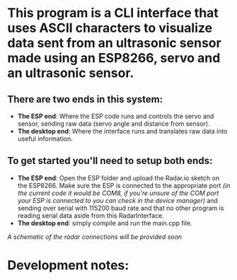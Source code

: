 # This program is a CLI interface that uses ASCII characters to visualize data sent from an ultrasonic sensor made using an ESP8266, servo and an ultrasonic sensor.

## There are two ends in this system: 

- **The ESP end**: Where the ESP code runs and controls the servo and sensor, sending raw data (servo angle and distance from sensor).
- **The desktop end**: Where the interface runs and translates raw data into useful information.

## To get started you'll need to setup both ends:

- **The ESP end**: Open the ESP folder and upload the Radar.io sketch on the ESP8266. Make sure the ESP is connected to the appropriate port *(in the current code it would be COM8, if you're unsure of the COM port your ESP is connected to you can check in the device manager)* and sending over serial with 115200 baud rate and that no other program is reading serial data aside from this RadarInterface.
- **The desktop end**: simply compile and run the main.cpp file.

*A schematic of the radar connections will be provided soon*

# Development notes:
